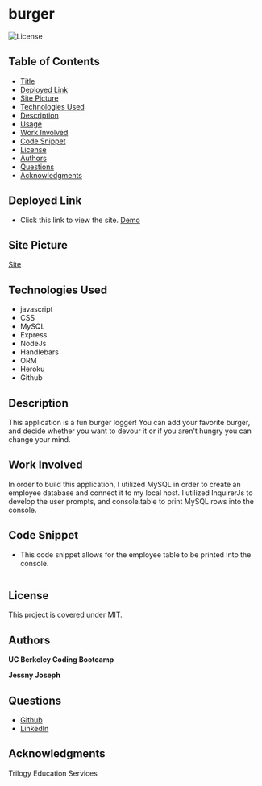 # burger

![License](https://img.shields.io/badge/license-MIT-181717?style=for-the-badge) 

## Table of Contents
* [Title](#title)
* [Deployed Link](#deployed-link)
* [Site Picture](#site-picture)
* [Technologies Used](#technologies-used)
* [Description](#description)
* [Usage](#usage)
* [Work Involved](#work-involved)
* [Code Snippet](#code-snippet)
* [License](#license)
* [Authors](#authors)
* [Questions](#questions)
* [Acknowledgments](#acknowledgments)

## Deployed Link
* Click this link to view the site.
[Demo](https://burger-eater70.herokuapp.com/)

## Site Picture
[Site]()

## Technologies Used
* javascript
* CSS
* MySQL
* Express
* NodeJs
* Handlebars
* ORM
* Heroku
* Github

## Description
This application is a fun burger logger! You can add your favorite burger, and decide whether you want to devour it or if you aren't hungry you can change your mind. 


## Work Involved
In order to build this application, I utilized MySQL in order to create an employee database and connect it to my local host. I utilized InquirerJs to develop the user prompts, and console.table to print MySQL rows into the console.

## Code Snippet
* This code snippet allows for the employee table to be printed into the console.
```

```

## License
This project is covered under MIT.

## Authors
**UC Berkeley Coding Bootcamp**

**Jessny Joseph** 

## Questions 
* [Github](https://github.com/jessnyj)
* [LinkedIn](https://www.linkedin.com/in/jessny-joseph-361515201)

## Acknowledgments
Trilogy Education Services
